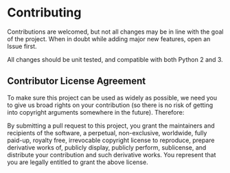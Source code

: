 # Contributing

Contributions are welcomed, but not all changes may be in line with the goal of
the project. When in doubt while adding major new features, open an Issue first.

All changes should be unit tested, and compatible with both Python 2 and 3.

## Contributor License Agreement

To make sure this project can be used as widely as possible, we need you to
give us broad rights on your contribution (so there is no risk of getting
into copyright arguments somewhere in the future). Therefore:

By submitting a pull request to this project, you grant the maintainers and
recipients of the software, a perpetual, non-exclusive, worldwide, fully
paid-up, royalty free, irrevocable copyright license to reproduce, prepare
derivative works of, publicly display, publicly perform, sublicense, and
distribute your contribution and such derivative works.  You represent that you
are legally entitled to grant the above license.
